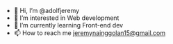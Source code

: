- 👋 Hi, I’m @adolfjeremy
- 👀 I’m interested in Web development
- 🌱 I’m currently learning Front-end dev
- 📫 How to reach me jeremynainggolan15@gmail.com

<!---
adolfjeremy/adolfjeremy is a ✨ special ✨ repository because its `README.md` (this file) appears on your GitHub profile.
You can click the Preview link to take a look at your changes.
--->
